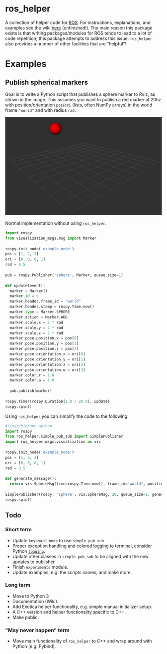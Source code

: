 # ros_helper

A collection of helper code for [ROS](https://www.ros.org/). For instructions, explanations, and examples see the wiki [here](https://github.com/cmower/ros_helper/wiki) (unfinished!). The main reason this package exists is that writing packages/modules for ROS tends to lead to a lot of code repetition; this package attempts to address this issue. `ros_helper` also provides a number of other facilities that are "helpful"!

# Examples

## Publish spherical markers

Goal is to write a Python script that  publishes a sphere marker to Rviz, as shown in the image. This assumes you want to publish a red marker at 20hz with position/orientation `pos`/`ori` (lists, often NumPy arrays) in the world frame `"world"` and with radius `rad`.

![](https://raw.githubusercontent.com/cmower/ros_helper/master/doc/images/sphere.png?token=AB6K7QDBJKPBJR2OCIGEXF25D5MEQ)

Normal implementation without using `ros_helper`. 
```python
import rospy
from visualization_msgs.msg import Marker

rospy.init_node('example_node')
pos = [1, 2, 3]
ori = [0, 0, 0, 1]
rad = 0.5

pub = rospy.Publisher('sphere', Marker, queue_size=1)

def update(event): 
  marker = Marker()
  marker.id = 0
  marker.header.frame_id = "world"
  marker.header.stamp = rospy.Time.now()
  marker.type = Marker.SPHERE
  marker.action = Marker.ADD
  marker.scale.x = 2 * rad
  marker.scale.y = 2 * rad
  marker.scale.z = 2 * rad
  marker.pose.position.x = pos[0]
  marker.pose.position.y = pos[1]
  marker.pose.position.z = pos[2]
  marker.pose.orientation.x = ori[0]
  marker.pose.orientation.y = ori[1]
  marker.pose.orientation.z = ori[2]
  marker.pose.orientation.w = ori[3]
  marker.color.r = 1.0
  marker.color.a = 1.0
  
  pub.publish(marker)

rospy.Timer(rospy.Duration(1.0 / 20.0), update)
rospy.spin()
```

Using `ros_helper` you can simplify the code to the following.
```python
#!/usr/bin/env python
import rospy
from ros_helper.simple_pub_sub import SimplePublisher
import ros_helper.msgs.visualization as vis

rospy.init_node('example_node')
pos = [1, 2, 3]
ori = [0, 0, 0, 1]
rad = 0.5

def generate_message():
  return vis.SphereMsg(time=rospy.Time.now(), frame_id="world", position=pos, orientation=ori, radius=rad,  rgba=[1, 0, 0, 1])
  
SimplePublisher(rospy, 'sphere', vis.SphereMsg, 20, queue_size=1, generate_message_handle = generate_message)
rospy.spin()
```

## Todo

### Short term 

* Update `keyboard_node` to use `simple_pub_sub`
* Proper exception handling and colored logging to terminal, consider Python [`logging`](https://docs.python.org/2/library/logging.html).
* Update other classes in `simple_pub_sub` to be aligned with the new updates to publisher.
* Finish `experiments` module.
* Update examples, e.g. the scripts names, and make more.

### Long term

* Move to Python 3
* Documentation (Wiki).
* Add Exotica helper functionality, e.g. simple manual initializer setup. 
* A C++ version and helper functionality specific to C++. 
* Make public.

### "May never happen" term

* Move main functionality of `ros_helper` to C++ and wrap around with Python (e.g. Pybind).

